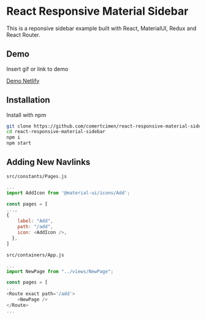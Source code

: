 
# React Responsive Material Sidebar

This is a reponsive sidebar example built with React, MaterialUI, Redux and React Router.



## Demo

Insert gif or link to demo

[Demo Netlify](https://react-responsive-material-sidebar.netlify.app/)
## Installation

Install with npm

```bash
git clone https://github.com/comertcimen/react-responsive-material-sidebar.git
cd react-responsive-material-sidebar
npm i
npm start
```
    
## Adding New Navlinks


``src/constants/Pages.js``

```javascript
...
import AddIcon from '@material-ui/icons/Add';

const pages = [
...,
{
    label: "Add",
    path: "/add",
    icon: <AddIcon />,
  },
]
```

``src/containers/App.js``

```javascript
...
import NewPage from "../views/NewPage";

const pages = [
...
<Route exact path='/add'>
    <NewPage />
</Route>
...
```

  